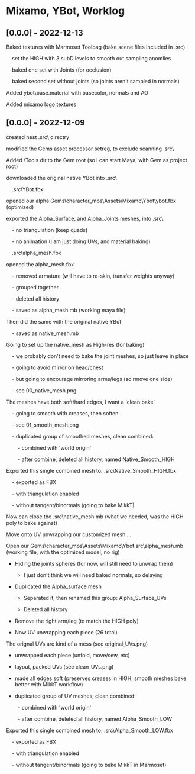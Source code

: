 # Mixamo, YBot, Worklog

## [0.0.0] - 2022-12-13

Baked textures with Marmoset Toolbag (bake scene files included in .src)

    set the HIGH with 3 subD levels to smooth out sampling anomlies

    baked one set with Joints (for occlusion)

    baked second set without joints (so joints aren't sampled in normals)

Added ybot\base.material with basecolor, normals and AO

Added mixamo logo textures

## [0.0.0] - 2022-12-09

created nest .src\ directry

modified the Gems asset processor setreg, to exclude scanning .src\

Added \Tools dir to the Gem root (so I can start Maya, with Gem as project root)

downloaded the original native YBot into .src\

    .src\YBot.fbx

opened our alpha Gems\character_mps\Assets\Mixamo\Ybot\ybot.fbx (optimized)

exported the Alpha_Surface, and Alpha_Joints meshes, into .src\

    - no triangulation (keep quads)

    - no animation (I am just doing UVs, and material baking)

    .src\alpha_mesh.fbx

opened the alpha_mesh.fbx

    - removed armature (will have to re-skin, transfer weights anyway)

    - grouped together

    - deleted all history

    - saved as alpha_mesh.mb (working maya file)

Then did the same with the original native YBot

    - saved as native_mesh.mb

Going to set up the native_mesh as High-res (for baking)

    - we probably don't need to bake the joint meshes, so just leave in place

    - going to avoid mirror on head/chest

    - but going to encourage mirroring arms/legs (so rmove one side)

    - see 00_native_mesh.png

The meshes have both soft/hard edges, I want a 'clean bake'

    - going to smooth with creases, then soften.

    - see 01_smooth_mesh.png

    - duplicated group of smoothed meshes, clean combined: 

        - combined with 'world origin'

        - after combine, deleted all history, named Native_Smooth_HIGH

Exported this single combined mesh to: .src\Native_Smooth_HIGH.fbx

    - exported as FBX

    - with triangulation enabled

    - without tangent/binormals (going to bake MikkT)

Now can close the .src\native_mesh.mb (what we needed, was the HIGH poly to bake against)

Move onto UV unwrapping our customized mesh ...

Open our Gems\character_mps\Assets\Mixamo\Ybot\.src\alpha_mesh.mb (working file, with the optimized model, no rig)

- Hiding the joints spheres (for now, will still need to unwrap them)
  
  - I just don't think we will need baked normals, so delaying

- Duplicated the Alpha_surface mesh
  
  - Separated it, then renamed this group: Alpha_Surface_UVs
  
  - Deleted all history

- Remove the right arm/leg (to match the HIGH poly)

- Now UV unwrapping each piece (26 total)

The orignal UVs are kind of a mess (see original_UVs.png)

- unwrapped each piece (unfold, move/sew, etc)

- layout, packed UVs (see clean_UVs.png)

- made all edges soft (preserves creases in HIGH, smooth meshes bake better with MikkT workflow)

- duplicated group of UV meshes, clean combined:

        - combined with 'world origin'

        - after combine, deleted all history, named Alpha_Smooth_LOW

Exported this single combined mesh to: .src\Alpha_Smooth_LOW.fbx

    - exported as FBX

    - with triangulation enabled

    - without tangent/binormals (going to bake MikkT in Marmoset)
